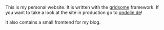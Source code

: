 This is my personal website. It is written with the [gridsome](https://gridsome.org) framework. If you want to take a look at the site in production go to [ondolin.de](https://ondolin.de)!

It also contains a small fromtend for my blog.
